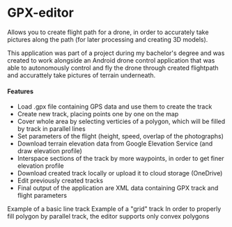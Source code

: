 # GPX-editor
Allows you to create flight path for a drone, in order to accurately take pictures along the path (for later processing and creating 
3D models).

This application was part of a project during my bachelor's degree and was created to work alongside an Android drone control application
that was able to autonomously control and fly the drone through created flightpath and accurattely take pictures of terrain underneath.

#### Features
* Load .gpx file containing GPS data and use them to create the track
* Create new track, placing points one by one on the map
* Cover whole area by selecting verticies of a polygon, which will be filled by track in parallel lines
* Set parameters of the flight (height, speed, overlap of the photographs)
* Download terrain elevation data from Google Elevation Service (and draw elevation profile)
* Interspace sections of the track by more waypoints, in order to get finer elevation profile
* Download created track locally or upload it to cloud storage (OneDrive)
* Edit previously created tracks
* Final output of the application are XML data containing GPX track and flight parameters

Example of a basic line track
Example of a "grid" track
In order to properly fill polygon by parallel track, the editor supports only convex polygons
